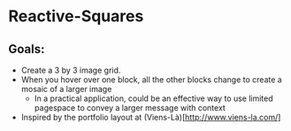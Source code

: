 # Reactive-Squares
## Goals:
* Create a 3 by 3 image grid.
* When you hover over one block, all the other blocks change to create a mosaic of a larger image
  * In a practical application, could be an effective way to use limited pagespace to convey a larger message with context
* Inspired by the portfolio layout at (Viens-Là)[http://www.viens-la.com/]
